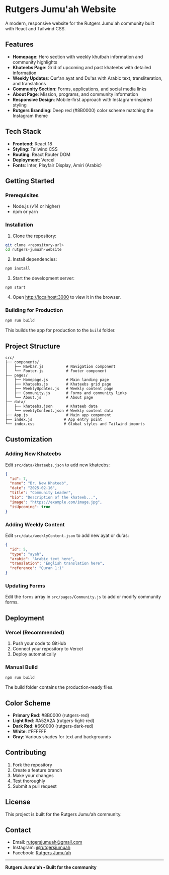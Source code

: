 # Rutgers Jumu'ah Website

A modern, responsive website for the Rutgers Jumu'ah community built with React and Tailwind CSS.

## Features

- **Homepage**: Hero section with weekly khutbah information and community highlights
- **Khateebs Page**: Grid of upcoming and past khateebs with detailed information
- **Weekly Updates**: Qur'an ayat and Du'as with Arabic text, transliteration, and translations
- **Community Section**: Forms, applications, and social media links
- **About Page**: Mission, programs, and community information
- **Responsive Design**: Mobile-first approach with Instagram-inspired styling
- **Rutgers Branding**: Deep red (#8B0000) color scheme matching the Instagram theme

## Tech Stack

- **Frontend**: React 18
- **Styling**: Tailwind CSS
- **Routing**: React Router DOM
- **Deployment**: Vercel
- **Fonts**: Inter, Playfair Display, Amiri (Arabic)

## Getting Started

### Prerequisites

- Node.js (v14 or higher)
- npm or yarn

### Installation

1. Clone the repository:
```bash
git clone <repository-url>
cd rutgers-jumuah-website
```

2. Install dependencies:
```bash
npm install
```

3. Start the development server:
```bash
npm start
```

4. Open [http://localhost:3000](http://localhost:3000) to view it in the browser.

### Building for Production

```bash
npm run build
```

This builds the app for production to the `build` folder.

## Project Structure

```
src/
├── components/
│   ├── Navbar.js          # Navigation component
│   └── Footer.js          # Footer component
├── pages/
│   ├── Homepage.js        # Main landing page
│   ├── Khateebs.js        # Khateebs grid page
│   ├── WeeklyUpdates.js   # Weekly content page
│   ├── Community.js       # Forms and community links
│   └── About.js           # About page
├── data/
│   ├── khateebs.json      # Khateeb data
│   └── weeklyContent.json # Weekly content data
├── App.js                 # Main app component
├── index.js              # App entry point
└── index.css             # Global styles and Tailwind imports
```

## Customization

### Adding New Khateebs

Edit `src/data/khateebs.json` to add new khateebs:

```json
{
  "id": 7,
  "name": "Br. New Khateeb",
  "date": "2025-02-16",
  "title": "Community Leader",
  "bio": "Description of the khateeb...",
  "image": "https://example.com/image.jpg",
  "isUpcoming": true
}
```

### Adding Weekly Content

Edit `src/data/weeklyContent.json` to add new ayat or du'as:

```json
{
  "id": 5,
  "type": "ayah",
  "arabic": "Arabic text here",
  "translation": "English translation here",
  "reference": "Quran 1:1"
}
```

### Updating Forms

Edit the `forms` array in `src/pages/Community.js` to add or modify community forms.

## Deployment

### Vercel (Recommended)

1. Push your code to GitHub
2. Connect your repository to Vercel
3. Deploy automatically

### Manual Build

```bash
npm run build
```

The build folder contains the production-ready files.

## Color Scheme

- **Primary Red**: #8B0000 (rutgers-red)
- **Light Red**: #A52A2A (rutgers-light-red)
- **Dark Red**: #660000 (rutgers-dark-red)
- **White**: #FFFFFF
- **Gray**: Various shades for text and backgrounds

## Contributing

1. Fork the repository
2. Create a feature branch
3. Make your changes
4. Test thoroughly
5. Submit a pull request

## License

This project is built for the Rutgers Jumu'ah community.

## Contact

- Email: rutgersjumuah@gmail.com
- Instagram: [@rutgersjumuah](https://instagram.com/rutgersjumuah)
- Facebook: [Rutgers Jumu'ah](https://facebook.com/rutgersjumuah)

---

**Rutgers Jumu'ah • Built for the community**
